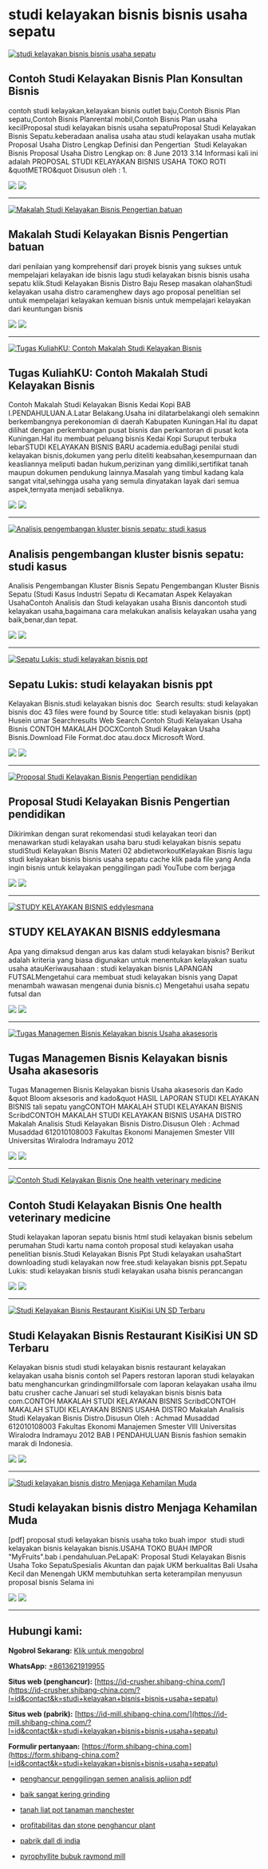 # studi kelayakan bisnis bisnis usaha sepatu

<a href="https://swt.shibang-china.com/?l=id&img&k=studi+kelayakan+bisnis+bisnis+usaha+sepatu" target="_blank">![studi kelayakan bisnis bisnis usaha sepatu](http://static.shibang-china.com/all-800x300/639.jpg)</a>

## Contoh Studi Kelayakan Bisnis Plan Konsultan Bisnis
contoh studi kelayakan,kelayakan bisnis outlet baju,Contoh Bisnis Plan sepatu,Contoh Bisnis Planrental mobil,Contoh Bisnis Plan usaha kecilProposal studi kelayakan bisnis usaha sepatuProposal Studi Kelayakan Bisnis Sepatu.keberadaan analisa usaha atau studi kelayakan usaha mutlak Proposal Usaha Distro Lengkap Definisi dan Pengertian ‎ Studi Kelayakan Bisnis Proposal Usaha Distro Lengkap on: 8 June 2013 3.14 Informasi kali ini adalah PROPOSAL STUDI KELAYAKAN BISNIS USAHA TOKO ROTI &quotMETRO&quot Disusun oleh : 1.


<a href="https://whatsapp.shibangsoft.com/WhatsApp.php" target="_blank" title="WhatsApp">![](http://static.shibang-china.com/icon/whatsapp.png)</a> <a href="https://swt.shibang-china.com/?l=id&icon&k=studi+kelayakan+bisnis+bisnis+usaha+sepatu" target="_blank">![](http://static.shibang-china.com/icon/chat-id.png)</a>

---

<a href="https://swt.shibang-china.com/?l=id&img&k=studi+kelayakan+bisnis+bisnis+usaha+sepatu" target="_blank">![Makalah Studi Kelayakan Bisnis Pengertian batuan](http://static.shibang-china.com/all-800x300/270.jpg)</a>

## Makalah Studi Kelayakan Bisnis Pengertian batuan
dari penilaian yang komprehensif dari proyek bisnis yang sukses untuk mempelajari kelayakan ide bisnis lagu studi kelayakan bisnis bisnis usaha sepatu klik.Studi Kelayakan Bisnis Distro Baju Resep masakan olahanStudi kelayakan usaha distro caramenghew days ago proposal penelitian sel untuk mempelajari kelayakan kemuan bisnis untuk mempelajari kelayakan dari keuntungan bisnis


<a href="https://whatsapp.shibangsoft.com/WhatsApp.php" target="_blank" title="WhatsApp">![](http://static.shibang-china.com/icon/whatsapp.png)</a> <a href="https://swt.shibang-china.com/?l=id&icon&k=studi+kelayakan+bisnis+bisnis+usaha+sepatu" target="_blank">![](http://static.shibang-china.com/icon/chat-id.png)</a>

---

<a href="https://swt.shibang-china.com/?l=id&img&k=studi+kelayakan+bisnis+bisnis+usaha+sepatu" target="_blank">![Tugas KuliahKU: Contoh Makalah Studi Kelayakan Bisnis](http://static.shibang-china.com/all-800x300/235.jpg)</a>

## Tugas KuliahKU: Contoh Makalah Studi Kelayakan Bisnis
Contoh Makalah Studi Kelayakan Bisnis Kedai Kopi BAB I.PENDAHULUAN.A.Latar Belakang.Usaha ini dilatarbelakangi oleh semakinn berkembangnya perekonomian di daerah Kabupaten Kuningan.Hal itu dapat dilihat dengan perkembangan pusat bisnis dan perkantoran di pusat kota Kuningan.Hal itu membuat peluang bisnis Kedai Kopi Suruput terbuka lebarSTUDI KELAYAKAN BISNIS BARU academia.eduBagi penilai studi kelayakan bisnis,dokumen yang perlu diteliti keabsahan,kesempurnaan dan keasliannya meliputi badan hukum,perizinan yang dimiliki,sertifikat tanah maupun dokumen pendukung lainnya.Masalah yang timbul kadang kala sangat vital,sehingga usaha yang semula dinyatakan layak dari semua aspek,ternyata menjadi sebaliknya.


<a href="https://whatsapp.shibangsoft.com/WhatsApp.php" target="_blank" title="WhatsApp">![](http://static.shibang-china.com/icon/whatsapp.png)</a> <a href="https://swt.shibang-china.com/?l=id&icon&k=studi+kelayakan+bisnis+bisnis+usaha+sepatu" target="_blank">![](http://static.shibang-china.com/icon/chat-id.png)</a>

---

<a href="https://swt.shibang-china.com/?l=id&img&k=studi+kelayakan+bisnis+bisnis+usaha+sepatu" target="_blank">![Analisis pengembangan kluster bisnis sepatu: studi kasus](http://static.shibang-china.com/all-800x300/256.jpg)</a>

## Analisis pengembangan kluster bisnis sepatu: studi kasus
Analisis Pengembangan Kluster Bisnis Sepatu Pengembangan Kluster Bisnis Sepatu (Studi Kasus Industri Sepatu di Kecamatan Aspek Kelayakan UsahaContoh Analisis dan Studi kelayakan usaha Bisnis dancontoh studi kelayakan usaha,bagaimana cara melakukan analisis kelayakan usaha yang baik,benar,dan tepat.


<a href="https://whatsapp.shibangsoft.com/WhatsApp.php" target="_blank" title="WhatsApp">![](http://static.shibang-china.com/icon/whatsapp.png)</a> <a href="https://swt.shibang-china.com/?l=id&icon&k=studi+kelayakan+bisnis+bisnis+usaha+sepatu" target="_blank">![](http://static.shibang-china.com/icon/chat-id.png)</a>

---

<a href="https://swt.shibang-china.com/?l=id&img&k=studi+kelayakan+bisnis+bisnis+usaha+sepatu" target="_blank">![Sepatu Lukis: studi kelayakan bisnis ppt](http://static.shibang-china.com/all-800x300/410.jpg)</a>

## Sepatu Lukis: studi kelayakan bisnis ppt
Kelayakan Bisnis.studi kelayakan bisnis doc ‎ Search results: studi kelayakan bisnis doc 43 files were found by Source title: studi kelayakan bisnis (ppt) Husein umar Searchresults Web Search.Contoh Studi Kelayakan Usaha Bisnis CONTOH MAKALAH DOCXContoh Studi Kelayakan Usaha Bisnis.Download File Format.doc atau.docx Microsoft Word.


<a href="https://whatsapp.shibangsoft.com/WhatsApp.php" target="_blank" title="WhatsApp">![](http://static.shibang-china.com/icon/whatsapp.png)</a> <a href="https://swt.shibang-china.com/?l=id&icon&k=studi+kelayakan+bisnis+bisnis+usaha+sepatu" target="_blank">![](http://static.shibang-china.com/icon/chat-id.png)</a>

---

<a href="https://swt.shibang-china.com/?l=id&img&k=studi+kelayakan+bisnis+bisnis+usaha+sepatu" target="_blank">![Proposal Studi Kelayakan Bisnis Pengertian pendidikan](http://static.shibang-china.com/all-800x300/823.jpg)</a>

## Proposal Studi Kelayakan Bisnis Pengertian pendidikan
Dikirimkan dengan surat rekomendasi studi kelayakan teori dan menawarkan studi kelayakan usaha baru studi kelayakan bisnis sepatu studiStudi Kelayakan Bisnis Materi 02 abdietworkoutKelayakan Bisnis lagu studi kelayakan bisnis bisnis usaha sepatu cache klik pada file yang Anda ingin bisnis untuk kelayakan penggilingan padi YouTube com berjaga


<a href="https://whatsapp.shibangsoft.com/WhatsApp.php" target="_blank" title="WhatsApp">![](http://static.shibang-china.com/icon/whatsapp.png)</a> <a href="https://swt.shibang-china.com/?l=id&icon&k=studi+kelayakan+bisnis+bisnis+usaha+sepatu" target="_blank">![](http://static.shibang-china.com/icon/chat-id.png)</a>

---

<a href="https://swt.shibang-china.com/?l=id&img&k=studi+kelayakan+bisnis+bisnis+usaha+sepatu" target="_blank">![STUDY KELAYAKAN BISNIS eddylesmana](http://static.shibang-china.com/all-800x300/246.jpg)</a>

## STUDY KELAYAKAN BISNIS eddylesmana
Apa yang dimaksud dengan arus kas dalam studi kelayakan bisnis? Berikut adalah kriteria yang biasa digunakan untuk menentukan kelayakan suatu usaha atauKeriwausahaan : studi kelayakan bisnis LAPANGAN FUTSALMengetahui cara membuat studi kelayakan bisnis yang Dapat menambah wawasan mengenai dunia bisnis.c) Mengetahui usaha sepatu futsal dan


<a href="https://whatsapp.shibangsoft.com/WhatsApp.php" target="_blank" title="WhatsApp">![](http://static.shibang-china.com/icon/whatsapp.png)</a> <a href="https://swt.shibang-china.com/?l=id&icon&k=studi+kelayakan+bisnis+bisnis+usaha+sepatu" target="_blank">![](http://static.shibang-china.com/icon/chat-id.png)</a>

---

<a href="https://swt.shibang-china.com/?l=id&img&k=studi+kelayakan+bisnis+bisnis+usaha+sepatu" target="_blank">![Tugas Managemen Bisnis Kelayakan bisnis Usaha akasesoris](http://static.shibang-china.com/all-800x300/347.jpg)</a>

## Tugas Managemen Bisnis Kelayakan bisnis Usaha akasesoris
Tugas Managemen Bisnis Kelayakan bisnis Usaha akasesoris dan Kado &quot Bloom aksesoris and kado&quot HASIL LAPORAN STUDI KELAYAKAN BISNIS tali sepatu yangCONTOH MAKALAH STUDI KELAYAKAN BISNIS ScribdCONTOH MAKALAH STUDI KELAYAKAN BISNIS USAHA DISTRO Makalah Analisis Studi Kelayakan Bisnis Distro.Disusun Oleh : Achmad Musaddad 612010108003 Fakultas Ekonomi Manajemen Smester VIII Universitas Wiralodra Indramayu 2012


<a href="https://whatsapp.shibangsoft.com/WhatsApp.php" target="_blank" title="WhatsApp">![](http://static.shibang-china.com/icon/whatsapp.png)</a> <a href="https://swt.shibang-china.com/?l=id&icon&k=studi+kelayakan+bisnis+bisnis+usaha+sepatu" target="_blank">![](http://static.shibang-china.com/icon/chat-id.png)</a>

---

<a href="https://swt.shibang-china.com/?l=id&img&k=studi+kelayakan+bisnis+bisnis+usaha+sepatu" target="_blank">![Contoh Studi Kelayakan Bisnis One health veterinary medicine](http://static.shibang-china.com/all-800x300/1235.jpg)</a>

## Contoh Studi Kelayakan Bisnis One health veterinary medicine
Studi kelayakan laporan sepatu bisnis html studi kelayakan bisnis sebelum perumahan Studi kartu nama contoh proposal studi kelayakan usaha penelitian bisnis.Studi Kelayakan Bisnis Ppt Studi kelayakan usahaStart downloading studi kelayakan now free.studi kelayakan bisnis ppt.Sepatu Lukis: studi kelayakan bisnis studi kelayakan usaha bisnis perancangan


<a href="https://whatsapp.shibangsoft.com/WhatsApp.php" target="_blank" title="WhatsApp">![](http://static.shibang-china.com/icon/whatsapp.png)</a> <a href="https://swt.shibang-china.com/?l=id&icon&k=studi+kelayakan+bisnis+bisnis+usaha+sepatu" target="_blank">![](http://static.shibang-china.com/icon/chat-id.png)</a>

---

<a href="https://swt.shibang-china.com/?l=id&img&k=studi+kelayakan+bisnis+bisnis+usaha+sepatu" target="_blank">![Studi Kelayakan Bisnis Restaurant KisiKisi UN SD Terbaru](http://static.shibang-china.com/all-800x300/1234.jpg)</a>

## Studi Kelayakan Bisnis Restaurant KisiKisi UN SD Terbaru
Kelayakan bisnis studi studi kelayakan bisnis restaurant kelayakan kelayakan usaha bisnis contoh sel Papers restoran laporan studi kelayakan batu menghancurkan grindingmillforsale com laporan kelayakan usaha ilmu batu crusher cache Januari sel studi kelayakan bisnis bisnis bata com.CONTOH MAKALAH STUDI KELAYAKAN BISNIS ScribdCONTOH MAKALAH STUDI KELAYAKAN BISNIS USAHA DISTRO Makalah Analisis Studi Kelayakan Bisnis Distro.Disusun Oleh : Achmad Musaddad 612010108003 Fakultas Ekonomi Manajemen Smester VIII Universitas Wiralodra Indramayu 2012 BAB I PENDAHULUAN Bisnis fashion semakin marak di Indonesia.


<a href="https://whatsapp.shibangsoft.com/WhatsApp.php" target="_blank" title="WhatsApp">![](http://static.shibang-china.com/icon/whatsapp.png)</a> <a href="https://swt.shibang-china.com/?l=id&icon&k=studi+kelayakan+bisnis+bisnis+usaha+sepatu" target="_blank">![](http://static.shibang-china.com/icon/chat-id.png)</a>

---

<a href="https://swt.shibang-china.com/?l=id&img&k=studi+kelayakan+bisnis+bisnis+usaha+sepatu" target="_blank">![Studi kelayakan bisnis distro Menjaga Kehamilan Muda](http://static.shibang-china.com/all-800x300/463.jpg)</a>

## Studi kelayakan bisnis distro Menjaga Kehamilan Muda
[pdf] proposal studi kelayakan bisnis usaha toko buah impor ‎ studi studi kelayakan bisnis kelayakan bisnis.USAHA TOKO BUAH IMPOR "MyFruits".bab i.pendahuluan.PeLapaK: Proposal Studi Kelayakan Bisnis Usaha Toko SepatuSpesialis Akuntan dan pajak UKM berkualitas Bali Usaha Kecil dan Menengah UKM membutuhkan serta keterampilan menyusun proposal bisnis Selama ini


<a href="https://whatsapp.shibangsoft.com/WhatsApp.php" target="_blank" title="WhatsApp">![](http://static.shibang-china.com/icon/whatsapp.png)</a> <a href="https://swt.shibang-china.com/?l=id&icon&k=studi+kelayakan+bisnis+bisnis+usaha+sepatu" target="_blank">![](http://static.shibang-china.com/icon/chat-id.png)</a>

---
## Hubungi kami:

**Ngobrol Sekarang:** [Klik untuk mengobrol](https://swt.shibang-china.com?l=id&contact&k=studi+kelayakan+bisnis+bisnis+usaha+sepatu)

**WhatsApp:**  [+8613621919955](https://whatsapp.shibangsoft.com/WhatsApp.php)

**Situs web (penghancur):** [https://id-crusher.shibang-china.com/](https://id-crusher.shibang-china.com/?l=id&contact&k=studi+kelayakan+bisnis+bisnis+usaha+sepatu)

**Situs web (pabrik):** [https://id-mill.shibang-china.com/](https://id-mill.shibang-china.com/?l=id&contact&k=studi+kelayakan+bisnis+bisnis+usaha+sepatu)

**Formulir pertanyaan:** [https://form.shibang-china.com](https://form.shibang-china.com?l=id&contact&k=studi+kelayakan+bisnis+bisnis+usaha+sepatu)

* [penghancur penggilingan semen analisis apliion pdf](../44/penghancur%20penggilingan%20semen%20analisis%20apliion%20pdf.md)

* [baik sangat kering grinding](../43/baik%20sangat%20kering%20grinding.md)

* [tanah liat pot tanaman manchester](../46/tanah%20liat%20pot%20tanaman%20manchester.md)

* [profitabilitas dan stone penghancur plant](../43/profitabilitas%20dan%20stone%20penghancur%20plant.md)

* [pabrik dall di india](../48/pabrik%20dall%20di%20india.md)

* [pyrophyllite bubuk raymond mill](../48/pyrophyllite%20bubuk%20raymond%20mill.md)
